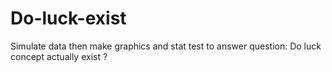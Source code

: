 # Do-luck-exist
Simulate data then make graphics and stat test to answer question: Do luck concept actually exist ?
